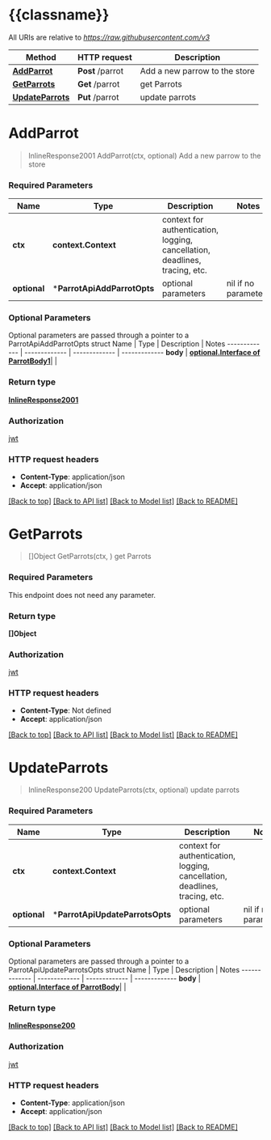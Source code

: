 # {{classname}}

All URIs are relative to *https://raw.githubusercontent.com/v3*

Method | HTTP request | Description
------------- | ------------- | -------------
[**AddParrot**](ParrotApi.md#AddParrot) | **Post** /parrot | Add a new parrow to the store
[**GetParrots**](ParrotApi.md#GetParrots) | **Get** /parrot | get Parrots
[**UpdateParrots**](ParrotApi.md#UpdateParrots) | **Put** /parrot | update parrots

# **AddParrot**
> InlineResponse2001 AddParrot(ctx, optional)
Add a new parrow to the store

### Required Parameters

Name | Type | Description  | Notes
------------- | ------------- | ------------- | -------------
 **ctx** | **context.Context** | context for authentication, logging, cancellation, deadlines, tracing, etc.
 **optional** | ***ParrotApiAddParrotOpts** | optional parameters | nil if no parameters

### Optional Parameters
Optional parameters are passed through a pointer to a ParrotApiAddParrotOpts struct
Name | Type | Description  | Notes
------------- | ------------- | ------------- | -------------
 **body** | [**optional.Interface of ParrotBody1**](ParrotBody1.md)|  | 

### Return type

[**InlineResponse2001**](inline_response_200_1.md)

### Authorization

[jwt](../README.md#jwt)

### HTTP request headers

 - **Content-Type**: application/json
 - **Accept**: application/json

[[Back to top]](#) [[Back to API list]](../README.md#documentation-for-api-endpoints) [[Back to Model list]](../README.md#documentation-for-models) [[Back to README]](../README.md)

# **GetParrots**
> []Object GetParrots(ctx, )
get Parrots

### Required Parameters
This endpoint does not need any parameter.

### Return type

**[]Object**

### Authorization

[jwt](../README.md#jwt)

### HTTP request headers

 - **Content-Type**: Not defined
 - **Accept**: application/json

[[Back to top]](#) [[Back to API list]](../README.md#documentation-for-api-endpoints) [[Back to Model list]](../README.md#documentation-for-models) [[Back to README]](../README.md)

# **UpdateParrots**
> InlineResponse200 UpdateParrots(ctx, optional)
update parrots

### Required Parameters

Name | Type | Description  | Notes
------------- | ------------- | ------------- | -------------
 **ctx** | **context.Context** | context for authentication, logging, cancellation, deadlines, tracing, etc.
 **optional** | ***ParrotApiUpdateParrotsOpts** | optional parameters | nil if no parameters

### Optional Parameters
Optional parameters are passed through a pointer to a ParrotApiUpdateParrotsOpts struct
Name | Type | Description  | Notes
------------- | ------------- | ------------- | -------------
 **body** | [**optional.Interface of ParrotBody**](ParrotBody.md)|  | 

### Return type

[**InlineResponse200**](inline_response_200.md)

### Authorization

[jwt](../README.md#jwt)

### HTTP request headers

 - **Content-Type**: application/json
 - **Accept**: application/json

[[Back to top]](#) [[Back to API list]](../README.md#documentation-for-api-endpoints) [[Back to Model list]](../README.md#documentation-for-models) [[Back to README]](../README.md)

